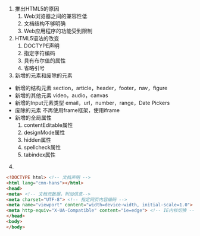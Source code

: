 1. 推出HTML5的原因  
    1. Web浏览器之间的兼容性低
    2. 文档结构不够明确
    3. Web应用程序的功能受到限制
2. HTML5语法的改变  
    1. DOCTYPE声明
    2. 指定字符编码
    3. 具有布尔值的属性
    4. 省略引号
3. 新增的元素和废除的元素
* 新增的结构元素
        section，article，header，footer，nav，figure
* 新增的其他元素
        video，audio，canvas
* 新增的Input元素类型
        email，url，number，range，Date Pickers
* 废除的元素
        不再使用frame框架，使用iframe
* 新增的全局属性  
    1. contentEditable属性
    2. designMode属性
    3. hidden属性
    4. spellcheck属性
    5. tabindex属性
4. 
````html
<!DOCTYPE html> <!-- 文档声明 -->
<html lang="cmn-hans"></html>
<head>
<meta> <!-- 文档元数据，附加信息-->
<meta charset="UTF-8"> <!-- 指定网页内容编码 -->
<meta name="viewport" content="width=device-width, initial-scale=1.0"> <!-- 适配移动端 -->
<meta http-equiv="X-UA-Compatible" content="ie=edge"> <!-- IE内核切换 -->
</head>
<body>
</body>
````
